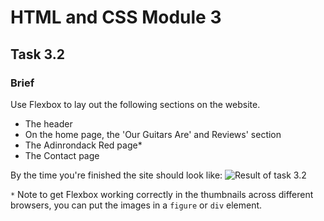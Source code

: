# HTML and CSS Module 3

## Task 3.2

### Brief

Use Flexbox to lay out the following sections on the website.
- The header
- On the home page, the 'Our Guitars Are' and Reviews' section
- The Adinrondack Red page*
- The Contact page

By the time you're finished the site should look like:
![Result of task 3.2](assets/html-css-task3-2_result.gif)

`*` Note to get Flexbox working correctly in the thumbnails across different browsers, you can put the images in a `figure` or `div` element.
